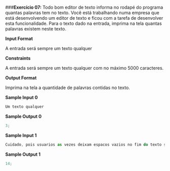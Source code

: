 ###**Exercício 07:**
Todo bom editor de texto informa no rodapé do programa quantas palavras tem no texto. Você está trabalhando numa empresa que está desenvolvendo um editor de texto e ficou com a tarefa de desenvolver esta funcionalidade. Para o texto dado na entrada, imprima na tela quantas palavras existem neste texto.

**Input Format**

A entrada será sempre um texto qualquer

**Constraints**

A entrada será sempre um texto qualquer com no máximo 5000 caracteres.

**Output Format**

Imprima na tela a quantidade de palavras contidas no texto.

**Sample Input 0**

```javascript
Um texto qualquer
```

**Sample Output 0**

```javascript
3;
```

**Sample Input 1**

```javascript
Cuidado, pois usuarios as vezes deixam espacos vazios no fim do texto sem querer
```

**Sample Output 1**

```javascript
14;
```

